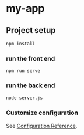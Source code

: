 # my-app

## Project setup
```
npm install
```

### run the front end
```
npm run serve
```
### run the back end
```bash
node server.js
```

### Customize configuration
See [Configuration Reference](https://cli.vuejs.org/config/).
